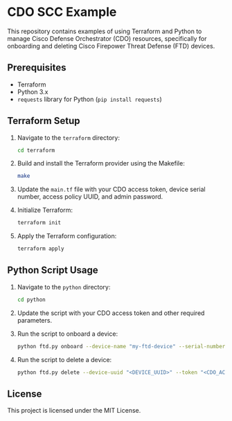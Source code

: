 # CDO SCC Example

This repository contains examples of using Terraform and Python to manage Cisco Defense Orchestrator (CDO) resources, specifically for onboarding and deleting Cisco Firepower Threat Defense (FTD) devices.

## Prerequisites

- Terraform
- Python 3.x
- `requests` library for Python (`pip install requests`)

## Terraform Setup

1. Navigate to the `terraform` directory:

    ```sh
    cd terraform
    ```

2. Build and install the Terraform provider using the Makefile:

    ```sh
    make
    ```

3. Update the `main.tf` file with your CDO access token, device serial number, access policy UUID, and admin password.

4. Initialize Terraform:

    ```sh
    terraform init
    ```

5. Apply the Terraform configuration:

    ```sh
    terraform apply
    ```

## Python Script Usage

1. Navigate to the `python` directory:

    ```sh
    cd python
    ```

2. Update the script with your CDO access token and other required parameters.

3. Run the script to onboard a device:

    ```sh
    python ftd.py onboard --device-name "my-ftd-device" --serial-number "<SERIAL_NUMBER>" --policy-uuid "<ACCESS_POLICY_UUID>" --token "<CDO_ACCESS_TOKEN>"
    ```

4. Run the script to delete a device:

    ```sh
    python ftd.py delete --device-uuid "<DEVICE_UUID>" --token "<CDO_ACCESS_TOKEN>"
    ```

## License

This project is licensed under the MIT License.